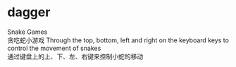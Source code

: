 # dagger

Snake Games <br/>
贪吃蛇小游戏
Through the top, bottom, left and right on the keyboard keys to control the movement of snakes <br/>
通过键盘上的上、下、左、右键来控制小蛇的移动
